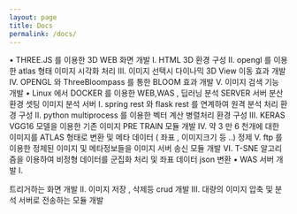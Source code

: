 ```yaml
---
layout: page
title: Docs
permalink: /docs/
---
```

• THREE.JS 를 이용한 3D WEB 화면 개발
I. HTML 3D 환경 구성
II. opengl 를 이용한 atlas 형태 이미지 시각화 처리
III. 이미지 선택시 다이나믹 3D View 이동 효과 개발
IV. OPENGL 와 ThreeBloompass 를 통한 BLOOM 효과 개발
V. 이미지 검색 기능 개발
• Linux 에서 DOCKER 를 이용한 WEB,WAS , 딥러닝 분석 SERVER 서버 분산 환경 셋팅 이미지 분석 서버
I. spring rest 와 flask rest 를 연계하여 원격 분석 처리 환경 구성
II. python multiprocess 를 이용한 벡터 계산 병렬처리 환경 구성
III. KERAS VGG16 모델을 이용한 기존 이미지 PRE TRAIN 모듈 개발
IV. 약 3 만 6 천개에 대한 이미지를 ATLAS 형태로 변환 및 메타 데이터 ( 좌표 , 이미지크기 등 ..) 정제
V. ftp 를 이용한 정제된 이미지 및 메타정보들을 이미지 서버 송신 모듈 개발
VI. T-SNE 알고리즘을 이용하여 비정형 데이터를 군집화 처리 및 좌표 데이터 json 변환
• WAS 서버 개발
I.

트리거하는 화면 개발
II. 이미지 저장 , 삭제등 crud 개발
III. 대량의 이미지 압축 및 분석 서버로 전송하는 모듈 개발

